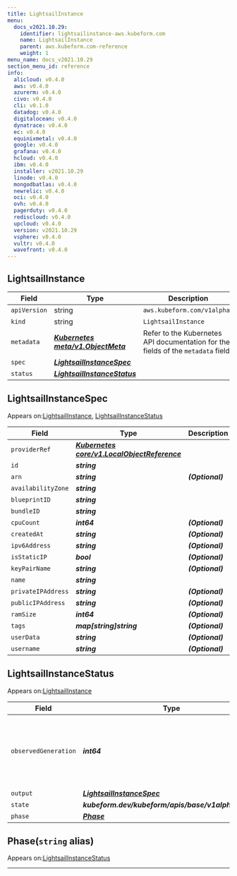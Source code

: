```yaml
---
title: LightsailInstance
menu:
  docs_v2021.10.29:
    identifier: lightsailinstance-aws.kubeform.com
    name: LightsailInstance
    parent: aws.kubeform.com-reference
    weight: 1
menu_name: docs_v2021.10.29
section_menu_id: reference
info:
  alicloud: v0.4.0
  aws: v0.4.0
  azurerm: v0.4.0
  civo: v0.4.0
  cli: v0.1.0
  datadog: v0.4.0
  digitalocean: v0.4.0
  dynatrace: v0.4.0
  ec: v0.4.0
  equinixmetal: v0.4.0
  google: v0.4.0
  grafana: v0.4.0
  hcloud: v0.4.0
  ibm: v0.4.0
  installer: v2021.10.29
  linode: v0.4.0
  mongodbatlas: v0.4.0
  newrelic: v0.4.0
  oci: v0.4.0
  ovh: v0.4.0
  pagerduty: v0.4.0
  rediscloud: v0.4.0
  upcloud: v0.4.0
  version: v2021.10.29
  vsphere: v0.4.0
  vultr: v0.4.0
  wavefront: v0.4.0
---
```


## LightsailInstance
| Field | Type | Description |
| ------ | ----- | ----------- |
| `apiVersion` | string | `aws.kubeform.com/v1alpha1` |
|    `kind` | string | `LightsailInstance` |
| `metadata` | ***[Kubernetes meta/v1.ObjectMeta](https://v1-18.docs.kubernetes.io/docs/reference/generated/kubernetes-api/v1.18/#objectmeta-v1-meta)***|Refer to the Kubernetes API documentation for the fields of the `metadata` field.|
| `spec` | ***[LightsailInstanceSpec](#lightsailinstancespec)***||
| `status` | ***[LightsailInstanceStatus](#lightsailinstancestatus)***||
## LightsailInstanceSpec

Appears on:[LightsailInstance](#lightsailinstance), [LightsailInstanceStatus](#lightsailinstancestatus)

| Field | Type | Description |
| ------ | ----- | ----------- |
| `providerRef` | ***[Kubernetes core/v1.LocalObjectReference](https://v1-18.docs.kubernetes.io/docs/reference/generated/kubernetes-api/v1.18/#localobjectreference-v1-core)***||
| `id` | ***string***||
| `arn` | ***string***| ***(Optional)*** |
| `availabilityZone` | ***string***||
| `blueprintID` | ***string***||
| `bundleID` | ***string***||
| `cpuCount` | ***int64***| ***(Optional)*** |
| `createdAt` | ***string***| ***(Optional)*** |
| `ipv6Address` | ***string***| ***(Optional)*** |
| `isStaticIP` | ***bool***| ***(Optional)*** |
| `keyPairName` | ***string***| ***(Optional)*** |
| `name` | ***string***||
| `privateIPAddress` | ***string***| ***(Optional)*** |
| `publicIPAddress` | ***string***| ***(Optional)*** |
| `ramSize` | ***int64***| ***(Optional)*** |
| `tags` | ***map[string]string***| ***(Optional)*** |
| `userData` | ***string***| ***(Optional)*** |
| `username` | ***string***| ***(Optional)*** |
## LightsailInstanceStatus

Appears on:[LightsailInstance](#lightsailinstance)

| Field | Type | Description |
| ------ | ----- | ----------- |
| `observedGeneration` | ***int64***| ***(Optional)*** Resource generation, which is updated on mutation by the API Server.|
| `output` | ***[LightsailInstanceSpec](#lightsailinstancespec)***| ***(Optional)*** |
| `state` | ***kubeform.dev/kubeform/apis/base/v1alpha1.State***| ***(Optional)*** |
| `phase` | ***[Phase](#phase)***| ***(Optional)*** |
## Phase(`string` alias)

Appears on:[LightsailInstanceStatus](#lightsailinstancestatus)

---
